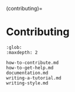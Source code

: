 (contributing)=
# Contributing

```{toctree}
:glob:
:maxdepth: 2

how-to-contribute.md
how-to-get-help.md
documentation.md
writing-a-tutorial.md
writing-style.md
```
